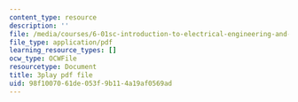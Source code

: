 ```yaml
---
content_type: resource
description: ''
file: /media/courses/6-01sc-introduction-to-electrical-engineering-and-computer-science-i-spring-2011/98f1007061de053f9b114a19af0569ad_xMWcIb6XGVA.pdf
file_type: application/pdf
learning_resource_types: []
ocw_type: OCWFile
resourcetype: Document
title: 3play pdf file
uid: 98f10070-61de-053f-9b11-4a19af0569ad
---
```

